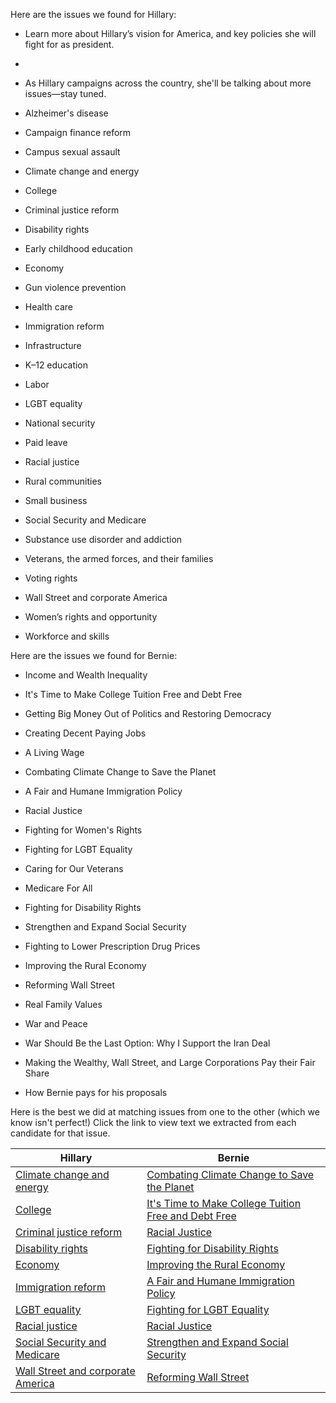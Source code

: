 Here are the issues we found for Hillary:

* Learn more about Hillary’s vision for America, and key policies she will fight for as president.

* 

* As Hillary campaigns across the country, she'll be talking about more issues—stay tuned. 

* Alzheimer's disease

* Campaign finance reform

* Campus sexual assault

* Climate change and energy

* College

* Criminal justice reform

* Disability rights

* Early childhood education

* Economy

* Gun violence prevention

* Health care

* Immigration reform

* Infrastructure

* K–12 education

* Labor

* LGBT equality

* National security

* Paid leave

* Racial justice

* Rural communities

* Small business

* Social Security and Medicare

* Substance use disorder and addiction

* Veterans, the armed forces, and their families

* Voting rights

* Wall Street and corporate America

* Women’s rights and opportunity

* Workforce and skills


Here are the issues we found for Bernie:

* Income and Wealth Inequality

* It's Time to Make College Tuition Free and Debt Free

* Getting Big Money Out of Politics and Restoring Democracy

* Creating Decent Paying Jobs

* A Living Wage

* Combating Climate Change to Save the Planet

* A Fair and Humane Immigration Policy

* Racial Justice

* Fighting for Women's Rights

* Fighting for LGBT Equality

* Caring for Our Veterans

* Medicare For All

* Fighting for Disability Rights

* Strengthen and Expand Social Security

* Fighting to Lower Prescription Drug Prices

* Improving the Rural Economy

* Reforming Wall Street

* Real Family Values

* War and Peace

* War Should Be the Last Option: Why I Support the Iran Deal

* Making the Wealthy, Wall Street, and Large Corporations Pay their Fair Share

* How Bernie pays for his proposals


Here is the best we did at matching issues from one to the other (which we know
isn't perfect!) Click the link to view text we extracted from each candidate for
that issue.

| Hillary | Bernie |
| ------  | -----  |
| [Climate change and energy](Climate.md) | [Combating Climate Change to Save the Planet](Climate.md) |
| [College](College.md) | [It's Time to Make College Tuition Free and Debt Free](College.md) |
| [Criminal justice reform](Criminal.md) | [Racial Justice](Criminal.md) |
| [Disability rights](Disability.md) | [Fighting for Disability Rights](Disability.md) |
| [Economy](Economy.md) | [Improving the Rural Economy](Economy.md) |
| [Immigration reform](Immigration.md) | [A Fair and Humane Immigration Policy](Immigration.md) |
| [LGBT equality](LGBT.md) | [Fighting for LGBT Equality](LGBT.md) |
| [Racial justice](Racial.md) | [Racial Justice](Racial.md) |
| [Social Security and Medicare](Social.md) | [Strengthen and Expand Social Security](Social.md) |
| [Wall Street and corporate America](Wall.md) | [Reforming Wall Street](Wall.md) |
